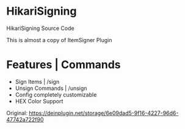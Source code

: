 # HikariSigning
HikariSigning Source Code


This is almost a copy of ItemSigner Plugin


# Features | Commands
+ Sign Items | /sign
+ Unsign Commands | /unsign
+ Config completely customizable
+ HEX Color Support

Original: https://deinplugin.net/storage/6e09dad5-9f16-4227-96d6-47742a722f90

